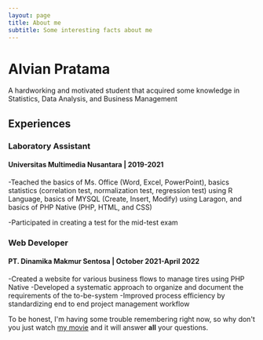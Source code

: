 ```yaml
---
layout: page
title: About me
subtitle: Some interesting facts about me
---
```


# Alvian Pratama
A hardworking and motivated student that acquired some knowledge in Statistics, Data Analysis, and Business Management



## Experiences


### Laboratory Assistant 
#### Universitas Multimedia Nusantara | 2019-2021

-Teached the basics of Ms. Office (Word, Excel,
PowerPoint), basics statistics (correlation test, normalization test, regression test) using R Language, basics of MYSQL (Create, Insert, Modify) using Laragon, and basics of PHP Native (PHP, HTML, and CSS)

-Participated in creating a test for the mid-test exam

### Web Developer 
#### PT. Dinamika Makmur Sentosa | October 2021-April 2022

-Created a website for various business flows to manage tires using PHP Native
-Developed a systematic approach to organize and document the requirements of the to-be-system
-Improved process efficiency by standardizing end to end project management workflow

To be honest, I'm having some trouble remembering right now, so why don't you just watch [my movie](https://en.wikipedia.org/wiki/The_Princess_Bride_%28film%29) and it will answer **all** your questions.
